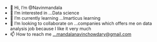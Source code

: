 - 👋 Hi, I’m @Navinmandala
- 👀 I’m interested in ...Data science
- 🌱 I’m currently learning ...Imarticus learning
- 💞️ I’m looking to collaborate on ...companies which offers me on data analysis job because I like it very much
- 📫 How to reach me ...mandalanavinchowdary@gmail.com

<!---
Navinmandala/Navinmandala is a ✨ special ✨ repository because its `README.md` (this file) appears on your GitHub profile.
You can click the Preview link to take a look at your changes.
--->
